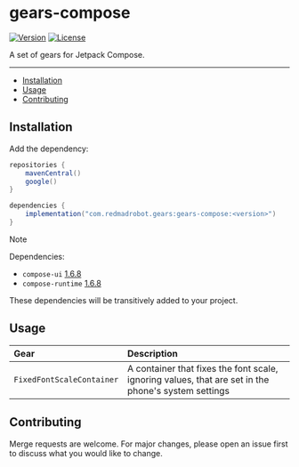 # gears-compose

[![Version](https://img.shields.io/maven-central/v/com.redmadrobot.gears/gears-compose?style=flat-square)][mavenCentral]
[![License](https://img.shields.io/github/license/RedMadRobot/gears-android?style=flat-square)][license]

A set of gears for Jetpack Compose.

---
<!-- START doctoc generated TOC please keep comment here to allow auto update -->
<!-- DON'T EDIT THIS SECTION, INSTEAD RE-RUN doctoc TO UPDATE -->

- [Installation](#installation)
- [Usage](#usage)
- [Contributing](#contributing)

<!-- END doctoc generated TOC please keep comment here to allow auto update -->

## Installation

Add the dependency:
```groovy
repositories {
    mavenCentral()
    google()
}

dependencies {
    implementation("com.redmadrobot.gears:gears-compose:<version>")
}
```

> [!NOTE]
>
> Dependencies:
> - `compose-ui` [1.6.8](https://developer.android.com/jetpack/androidx/releases/compose-ui#1.6.8)
> - `compose-runtime` [1.6.8](https://developer.android.com/jetpack/androidx/releases/compose-runtime#1.6.8)
>
> These dependencies will be transitively added to your project.

## Usage

|      Gear       | Description |
|:--------------------|:-----------|
| `FixedFontScaleContainer` | A container that fixes the font scale, ignoring values, that are set in the phone's system settings |

## Contributing

Merge requests are welcome.
For major changes, please open an issue first to discuss what you would like to change.


[mavenCentral]: https://central.sonatype.com/artifact/com.redmadrobot.gears/gears-compose
[license]: ../../LICENSE

